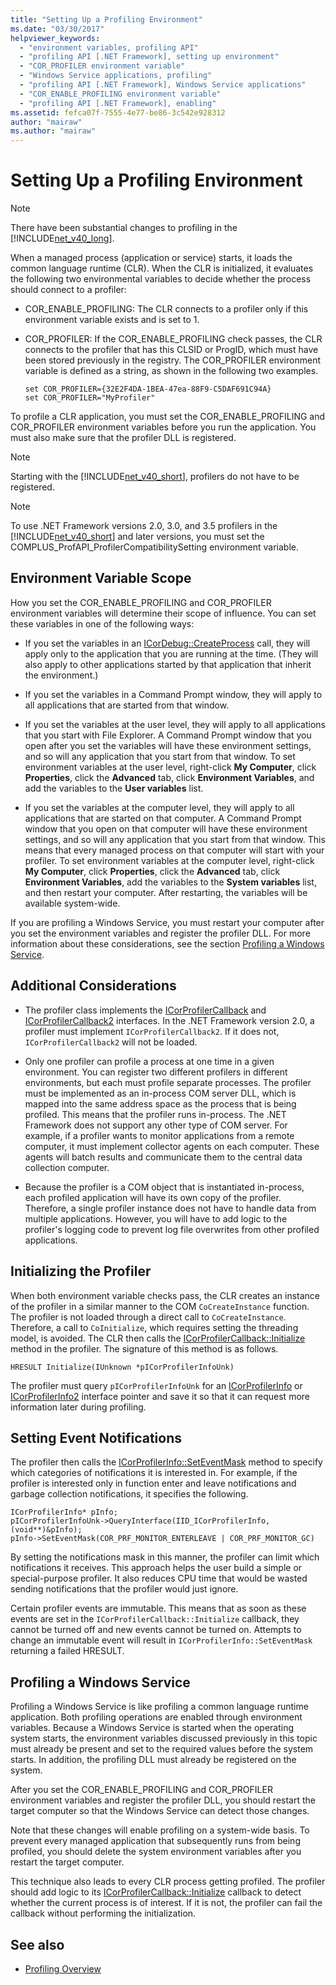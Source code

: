 ```yaml
---
title: "Setting Up a Profiling Environment"
ms.date: "03/30/2017"
helpviewer_keywords: 
  - "environment variables, profiling API"
  - "profiling API [.NET Framework], setting up environment"
  - "COR_PROFILER environment variable"
  - "Windows Service applications, profiling"
  - "profiling API [.NET Framework], Windows Service applications"
  - "COR_ENABLE_PROFILING environment variable"
  - "profiling API [.NET Framework], enabling"
ms.assetid: fefca07f-7555-4e77-be86-3c542e928312
author: "mairaw"
ms.author: "mairaw"
---
```

# Setting Up a Profiling Environment
> [!NOTE]
>  There have been substantial changes to profiling in the [!INCLUDE[net_v40_long](../../../../includes/net-v40-long-md.md)].  
  
 When a managed process (application or service) starts, it loads the common language runtime (CLR). When the CLR is initialized, it evaluates the following two environmental variables to decide whether the process should connect to a profiler:  
  
-   COR_ENABLE_PROFILING: The CLR connects to a profiler only if this environment variable exists and is set to 1.  
  
-   COR_PROFILER: If the COR_ENABLE_PROFILING check passes, the CLR connects to the profiler that has this CLSID or ProgID, which must have been stored previously in the registry. The COR_PROFILER environment variable is defined as a string, as shown in the following two examples.  
  
    ```  
    set COR_PROFILER={32E2F4DA-1BEA-47ea-88F9-C5DAF691C94A}  
    set COR_PROFILER="MyProfiler"  
    ```  
  
 To profile a CLR application, you must set the COR_ENABLE_PROFILING and COR_PROFILER environment variables before you run the application. You must also make sure that the profiler DLL is registered.  
  
> [!NOTE]
>  Starting with the [!INCLUDE[net_v40_short](../../../../includes/net-v40-short-md.md)], profilers do not have to be registered.  
  
> [!NOTE]
>  To use .NET Framework versions 2.0, 3.0, and 3.5 profilers in the [!INCLUDE[net_v40_short](../../../../includes/net-v40-short-md.md)] and later versions, you must set the COMPLUS_ProfAPI_ProfilerCompatibilitySetting environment variable.  
  
## Environment Variable Scope  
 How you set the COR_ENABLE_PROFILING and COR_PROFILER environment variables will determine their scope of influence. You can set these variables in one of the following ways:  
  
-   If you set the variables in an [ICorDebug::CreateProcess](../../../../docs/framework/unmanaged-api/debugging/icordebug-createprocess-method.md) call, they will apply only to the application that you are running at the time. (They will also apply to other applications started by that application that inherit the environment.)  
  
-   If you set the variables in a Command Prompt window, they will apply to all applications that are started from that window.  
  
-   If you set the variables at the user level, they will apply to all applications that you start with File Explorer. A Command Prompt window that you open after you set the variables will have these environment settings, and so will any application that you start from that window. To set environment variables at the user level, right-click **My Computer**, click **Properties**, click the **Advanced** tab, click **Environment Variables**, and add the variables to the **User variables** list.  
  
-   If you set the variables at the computer level, they will apply to all applications that are started on that computer. A Command Prompt window that you open on that computer will have these environment settings, and so will any application that you start from that window. This means that every managed process on that computer will start with your profiler. To set environment variables at the computer level, right-click **My Computer**, click **Properties**, click the **Advanced** tab, click **Environment Variables**, add the variables to the **System variables** list, and then restart your computer. After restarting, the variables will be available system-wide.  
  
 If you are profiling a Windows Service, you must restart your computer after you set the environment variables and register the profiler DLL. For more information about these considerations, see the section [Profiling a Windows Service](#windows_service).  
  
## Additional Considerations  
  
-   The profiler class implements the [ICorProfilerCallback](../../../../docs/framework/unmanaged-api/profiling/icorprofilercallback-interface.md) and [ICorProfilerCallback2](../../../../docs/framework/unmanaged-api/profiling/icorprofilercallback2-interface.md) interfaces. In the .NET Framework version 2.0, a profiler must implement `ICorProfilerCallback2`. If it does not, `ICorProfilerCallback2` will not be loaded.  
  
-   Only one profiler can profile a process at one time in a given environment. You can register two different profilers in different environments, but each must profile separate processes. The profiler must be implemented as an in-process COM server DLL, which is mapped into the same address space as the process that is being profiled. This means that the profiler runs in-process. The .NET Framework does not support any other type of COM server. For example, if a profiler wants to monitor applications from a remote computer, it must implement collector agents on each computer. These agents will batch results and communicate them to the central data collection computer.  
  
-   Because the profiler is a COM object that is instantiated in-process, each profiled application will have its own copy of the profiler. Therefore, a single profiler instance does not have to handle data from multiple applications. However, you will have to add logic to the profiler's logging code to prevent log file overwrites from other profiled applications.  
  
## Initializing the Profiler  
 When both environment variable checks pass, the CLR creates an instance of the profiler in a similar manner to the COM `CoCreateInstance` function. The profiler is not loaded through a direct call to `CoCreateInstance`. Therefore, a call to `CoInitialize`, which requires setting the threading model, is avoided. The CLR then calls the [ICorProfilerCallback::Initialize](../../../../docs/framework/unmanaged-api/profiling/icorprofilercallback-initialize-method.md) method in the profiler. The signature of this method is as follows.  
  
```  
HRESULT Initialize(IUnknown *pICorProfilerInfoUnk)  
```  
  
 The profiler must query `pICorProfilerInfoUnk` for an [ICorProfilerInfo](../../../../docs/framework/unmanaged-api/profiling/icorprofilerinfo-interface.md) or [ICorProfilerInfo2](../../../../docs/framework/unmanaged-api/profiling/icorprofilerinfo2-interface.md) interface pointer and save it so that it can request more information later during profiling.  
  
## Setting Event Notifications  
 The profiler then calls the [ICorProfilerInfo::SetEventMask](../../../../docs/framework/unmanaged-api/profiling/icorprofilerinfo-seteventmask-method.md) method to specify which categories of notifications it is interested in. For example, if the profiler is interested only in function enter and leave notifications and garbage collection notifications, it specifies the following.  
  
```  
ICorProfilerInfo* pInfo;  
pICorProfilerInfoUnk->QueryInterface(IID_ICorProfilerInfo, (void**)&pInfo);  
pInfo->SetEventMask(COR_PRF_MONITOR_ENTERLEAVE | COR_PRF_MONITOR_GC)  
```  
  
 By setting the notifications mask in this manner, the profiler can limit which notifications it receives. This approach helps the user build a simple or special-purpose profiler. It also reduces CPU time that would be wasted sending notifications that the profiler would just ignore.  
  
 Certain profiler events are immutable. This means that as soon as these events are set in the `ICorProfilerCallback::Initialize` callback, they cannot be turned off and new events cannot be turned on. Attempts to change an immutable event will result in `ICorProfilerInfo::SetEventMask` returning a failed HRESULT.  
  
<a name="windows_service"></a>   
## Profiling a Windows Service  
 Profiling a Windows Service is like profiling a common language runtime application. Both profiling operations are enabled through environment variables. Because a Windows Service is started when the operating system starts, the environment variables discussed previously in this topic must already be present and set to the required values before the system starts. In addition, the profiling DLL must already be registered on the system.  
  
 After you set the COR_ENABLE_PROFILING and COR_PROFILER environment variables and register the profiler DLL, you should restart the target computer so that the Windows Service can detect those changes.  
  
 Note that these changes will enable profiling on a system-wide basis. To prevent every managed application that subsequently runs from being profiled, you should delete the system environment variables after you restart the target computer.  
  
 This technique also leads to every CLR process getting profiled. The profiler should add logic to its [ICorProfilerCallback::Initialize](../../../../docs/framework/unmanaged-api/profiling/icorprofilercallback-initialize-method.md) callback to detect whether the current process is of interest. If it is not, the profiler can fail the callback without performing the initialization.  
  
## See also
- [Profiling Overview](../../../../docs/framework/unmanaged-api/profiling/profiling-overview.md)
